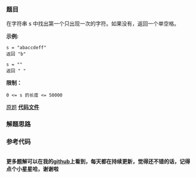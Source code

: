 ### 题目
在字符串 s 中找出第一个只出现一次的字符。如果没有，返回一个单空格。

**示例:**

    
    
    s = "abaccdeff"
    返回 "b"
    
    s = "" 
    返回 " "
    



**限制：**

`0 <= s 的长度 <= 50000`

[原题](https://leetcode-cn.com/problems/di-yi-ge-zhi-chu-xian-yi-ci-de-zi-fu-lcof/)    **[代码文件]()**


### 解题思路




### 参考代码

```go


```




**更多题解可以在我的[github](https://github.com/LZH139/leetcode_Go)上看到，每天都在持续更新，觉得还不错的话，记得点个小星星哈，谢谢啦**
